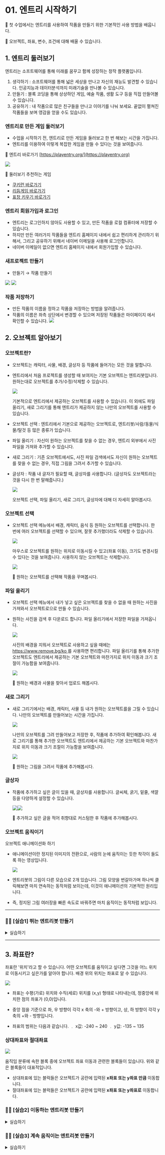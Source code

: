 # 01. 엔트리 시작하기

🙂 첫 수업에서는 엔트리를 사용하여 작품을 만들기 위한 기본적인 사용 방법을 배웁니다. 
 
🚩 오브젝트, 좌표, 변수, 조건에 대해 배울 수 있습니다. 
 


## 1. 엔트리 둘러보기

엔트리는 소프트웨어를 통해 미래를 꿈꾸고 함께 성장하는 창작 플랫폼입니다. 
  1. 생각하기 : 소프트웨어를 통해 넓은 세상을 만나고 자신의 재능도 발견할 수 있습니다. 인공지능과 데이터분석까지 미래기술을 만나볼 수 있습니다.
  2. 만들기 : 블록 코딩을 통해 상상하던 게임, 예술 작품, 생활 도구 등을 직접 만들어볼 수 있습니다.
  3. 공유하기 : 내 작품으로 많은 친구들을 만나고 이야기를 나눠 보세요. 끝없이 펼쳐진 작품들을 보며 영감을 얻을 수도 있습니다. 
   


### **엔트리로 만든 게임 둘러보기**
* 수업을 시작하기 전, 엔트리로 만든 게임을 둘러보고 한 번 해보는 시간을 가집니다.
* 엔트리를 이용하여 이렇게 복잡한 게임을 만들 수 있다는 것을 보여줍니다. 
  
📎  엔트리 바로가기 [https://playentry.org/](https://playentry.org) 

![](img/01_시작하기/1_1.png)

🎱 둘러보기 추천하는 게임 

* [쿠키런 바로가기](https://playentry.org/project/5b0295c7a9c557e3a9a21bfd) 
* [리듬게임 바로가기](https://playentry.org/project/657e9ca34a39f10037355780)
* [표창 키우기 바로가기](https://playentry.org/project/5e103a971249000056aa2c85)
 

### **엔트리 회원가입과 로그인**

* 엔트리는 로그인하지 않아도 사용할 수 있고, 만든 작품을 로컬 컴퓨터에 저장할 수 있습니다.
* 하지만 만든 여러가지 작품들을 엔트리 홈페이지 내에서 쉽고 편리하게 관리하기 위해서, 그리고 공유하기 위해서 네이버 이메일을 사용해 로그인합니다.
* 네이버 이메일이 없으면 엔트리 홈페이지 내에서 회원가입할 수 있습니다. 
   


### **새프로젝트 만들기**

- 만들기 → 작품 만들기
 
![](img/01_시작하기/1_2.png) ![](img/01_시작하기/1_3.png) 
 

### **작품 저장하기**

* 만든 작품의 이름을 정하고 작품을 저장하는 방법을 알려줍니다.
* 작품의 이름은 좌측 상단에서 변경할 수 있으며 저장된 작품들은 마이페이지 에서 확인할 수 있습니다. 
  ![](img/01_시작하기/1_4.png) 
   


## 2. 오브젝트 알아보기

### **오브젝트란?**

* 오브젝트는 캐릭터, 사물, 배경, 글상자 등 작품에 들어가는 모든 것을 말합니다.
* 엔트리에서 처음 프로젝트를 생성할 때 보여지는 기본 오브젝트는 엔트리봇입니다. 원하는대로 오브젝트를 추가/수정/삭제할 수 있습니다. 
   
  ![](img/01_시작하기/1_5.png) 
   
  기본적으로 엔트리에서 제공하는 오브젝트를 사용할 수 있습니다. 이 외에도 파일 올리기, 새로 그리기를 통해 엔트리가 제공하지 않는 나만의 오브젝트를 사용할 수 있습니다.  
    

* 오브젝트 선택 : 엔트리에서 기본으로 제공하는 오브젝트로, 엔트리봇/사람/동물/식물/탈것 등 많은 종류가 있습니다.  

* 파일 올리기 : 자신이 원하는 오브젝트를 찾을 수 없는 경우, 엔트리 외부에서 사진파일을 가져와 추가할 수 있습니다.  

* 새로 그리기 : 기존 오브젝트에서도, 사진 파일 검색에서도 자신이 원하는 오브젝트를 찾을 수 없는 경우, 직접 그림을 그려서 추가할 수 있습니다.  

* 글상자 : 작품 내 글자가 필요할 때, 글상자를 사용합니다. (글상자도 오브젝트라는 것을 다시 한 번 말해줍니다.)  
    
  ![](img/01_시작하기/1_6.png)
  
  오브젝트 선택, 파일 올리기, 새로 그리기, 글상자에 대해 더 자세히 알아봅시다.
  


### **오브젝트 선택**

* 오브젝트 선택 메뉴에서 배경, 캐릭터, 음식 등 원하는 오브젝트를 선택합니다. 한 번에 여러 오브젝트를 선택할 수 있으며, 잘못 추가했더라도 삭제할 수 있습니다. 
  
  ![](img/01_시작하기/1_7.png) 
   
  마우스로 오브젝트를 원하는 위치로 이동시킬 수 있고(좌표 이동), 크기도 변경시킬 수 있다는 것을 보여줍니다. 사용하지 않는 오브젝트는 삭제합니다. 
   
  ![](img/01_시작하기/1_8.png) 
   
  🧱 원하는 오브젝트를 선택해 작품을 꾸며봅시다. 
   


### **파일 올리기**

* 오브젝트 선택 메뉴에서 내가 넣고 싶은 오브젝트를 찾을 수 없을 때 원하는 사진을 가져와서 오브젝트로으로 만들 수 있습니다.
* 원하는 사진을 검색 후 다운로드 합니다. 파일 올리기에서 저장한 파일을 가져옵니다. 
   
  ![](img/01_시작하기/1_9.png) 
   
  사진의 배경을 지워서 오브젝트로 사용하고 싶을 때에는 [https://www.remove.bg/ko ](https://www.remove.bg/ko)를 사용하면 편리합니다. 
  파일 올리기를 통해 추가한 오브젝트도 엔트리에서 제공하는 기본 오브젝트와 마찬가지로 위치 이동과 크기 조절이 가능함을 보여줍니다. 
   
  ![](img/01_시작하기/1_10.png) 
   
  🧱 원하는 배경과 사물을 찾아서 업로드 해봅시다. 
   


### **새로 그리기**

* 새로 그리기에서는 배경, 캐릭터, 사물 등 내가 원하는 오브젝트를을 그릴 수 있습니다. 나만의 오브젝트를 만들어보는 시간을 가집니다. 
   
  ![](img/01_시작하기/1_11.png) 
  
  나만의 오브젝트를 그려 만들어보고 저장한 후, 작품에 추가하여 확인해봅니다. 
  새로 그리기를 통해 추가한 오브젝트도 엔트리에서 제공하는 기본 오브젝트와 마찬가지로 위치 이동과 크기 조절이 가능함을 보여줍니다. 
   
  ![](img/01_시작하기/1_12.png) 
   
  🧱 원하는 그림을 그려서 작품에 추가해봅시다. 
   


### **글상자**


* 작품에 추가하고 싶은 글이 있을 때, 글상자를 사용합니다. 글씨체, 굵기, 밑줄, 색깔 등을 다양하게 설정할 수 있습니다. 
   
  ![](img/01_시작하기/1_13.png)![](img/01_시작하기/1_14.png) 
   
  🧱 추가하고 싶은 글을 적어 취향대로 커스텀한 후 작품에 추가해봅시다. 
   
   


### **오브젝트 움직이기**

오브젝트 애니메이션화 하기 


* 애니메이션이란 정지된 이미지의 전환으로, 사람의 눈에 움직이는 듯한 착각이 들도록 하는 영상입니다. 
   
  ![](img/01_시작하기/1_15.png) 
   

* 엔트리봇의 그림이 다른 모습으로 2개 있습니다. 그림 모양을 번갈아가며 하나씩 클릭해보면 마치 연속하는 동작처럼 보이는데, 이것이 애니메이션의 기본적인 원리입니다. 

* 즉, 정지된 그림 여러장을 빠른 속도로 바꿔주면 마치 움직이는 동작처럼 보입니다. 
   
***
### 🤹🏻 [실습1] 뛰는 엔트리봇 만들기
<details>

<summary>실습하기</summary>

**🕹️ 마우스를 클릭할때마다 뛰는 엔트리봇**

 > ![](img/01_시작하기/1_41.png) 
- **'시작→마우스를 클릭했을 때'**  블록은 마우스를 클릭할때마다 아래에 연결되어있는 블록을 실행시켜주는 블록입니다. 
- **'생김새→다음모양으로 바꾸기** 블록은 오브젝트의 모양 내에서 다음 순서의 모양으로 변경시켜주는 블록입니다. 
  
- **[실행]** '시작하기' 버튼을 누르고 실행시켜보세요. 마우스를 클릭할 때 마다 엔트리의 모양이 변경되는 것을 확인할 수 있습니다. 


**🕹️ 계속 뛰는 엔트리봇**



 > ![](img/01_시작하기/1_46.png) 

- **'시작→시작하기 버튼을 클릭했을 때'**  블록은 **시작하기 버튼**을 클릭했을 때  아래에 연결되어있는 블록을 실행시켜주는 블록입니다. 
- **'흐름 → 계속 반복하기'** 블록은 감싸고 있는 모든 블록들을 무한으로 반복하여 실행시켜주는 블록입니다. 
- **'흐름 → 계속 반복하기'**  블록 사이에 **'다음 모양으로 바꾸기'** 블록을 조립하여 무한으로 모양이 변경되게 해주세요. 
- **[실행]** '시작하기' 버튼을 클릭하여 실행시켜보면, 엔트리봇이 뛰는 것처럼 보이지만 너무 빨라 자연스럽지 않습니다.

**[블록 추가]**
 > ![](img/01_시작하기/1_48.png) 

- **'흐름 → 0.1초 기다리기'** 블록을 추가하여 동작 변경 속도를 조정하여 자연스럽게 만들어 주세요. 




   

   



</details>


   ***


## 3. 좌표란? 

좌표란 '위치'라고 할 수 있습니다. 어떤 오브젝트를 움직이고 싶다면 그것을 어느 위치로 이동시키고 싶은가를 알아야 합니다. 배경 위의 위치는 좌표로 알 수 있습니다. 
   
  ![](img/01_시작하기/1_20.png) 
   

* 좌표는 수평(가로) 위치와 수직(세로) 위치를 (x,y) 형태로 나타내는데, 정중앙에 위치한 점의 좌표가 (0,0)입니다. 

* 중앙 점을 기준으로 좌, 우 방향이 각각 x 축의 -와 + 방향이고, 상, 하 방향이 각각 y 축의 +와 - 방향입니다. 
   

* 좌표의 범위는 다음과 같습니다. 
  ﹒ x값: -240  ~ 240 
  ﹒ y값: -135  ~ 135 
   


### **상대좌표와 절대좌표**

![](img/01_시작하기/1_21.png) 
 
움직임 분류에 속한 블록 중에 오브젝트 좌표 이동과 관련한 블록들이 있습니다. 위와 같은 블록들이 대표적입니다. 
 
- 상대좌표에 있는 블럭들은 오브젝트가 공란에 입력된 **x좌표 또는 y좌표 만큼** 이동합니다. 
- 절대좌표에 있는 블럭들은 오브젝트가 공란에 입력된 **x좌표 또는 y좌표로** 이동합니다. 

### 🤹🏻 [실습2] 이동하는 엔트리봇 만들기

<details>
<summary>실습하기</summary>

**🕹️ 절대 좌표 실습**   

 ![](img/01_시작하기/1_23.png) 
   
* 이 코드는 엔트리봇이 나의 마우스 포인터를 따라오게하는 코드입니다. 
  

**🕹️ 상대 좌표 실습**
 ![](img/01_시작하기/1_42.png) 

  * 이 코드는 엔트리봇이 계속에서 오른쪽으로 이동하게 해주는 코드입니다. x좌표  이동값을 더 크게해주면 더 빠른 속도로 이동합니다. 
</details>

   

   

   

### 🤹🏻 [실습3] 계속 움직이는 엔트리봇 만들기

<details>
<summary>실습하기</summary>
양쪽 벽을 왕복하며 뛰는 엔트리봇을 만들어봅시다. 

> ![](img/01_시작하기/1_43.png) 

- 위에서 실습한 내용을 바탕으로 다음과 같이 블록을 작성합니다. 
   
   *배경은 공간이 제한되어 있기 때문에 엔트리봇이 계속 한 방향으로 가다보면 벽을 통과해 사라지게 됩니다.

**[블록추가]**

> ![](img/01_시작하기/1_49.png) 
- **'움직임 → 화면 끝에 닿으면 튕기기'** 블록을 추가하면, 화면에서 사라지지는 않고 벽을 왕복하며 뜁니다.
   
   *그러나, 벽에 튕겼을 때 엔트리봇의 상하좌우가 모두 바뀌는 것을 확인할 수 있습니다. 

**[블록추가]**

> ![](img/01_시작하기/1_50.png) 

  -  **'흐름 → 만약  ~라면', '판단 →  벽에 닿았는가?'** 블록을 사용하여 **"만일 벽에 닿았는가?"** 라는 조건을 추가해주세요. 
  -  해당 조건이 참일 때 **'생김새 → 상하 모양 뒤집기'** 블록을 추가해주세요. 

**[점프 기능 추가]**

스페이스키를 누르면 엔트리 봇이 점프하도록 하는 블록을 추가해봅시다.

> ![](img/01_시작하기/1_51.png)


 
🧱 작품을 시작하여 완성된 결과를 확인해봅시다. 

</details>

 


<!-- <details>
<summary>추가 실습 예제 </summary>



</details> -->
